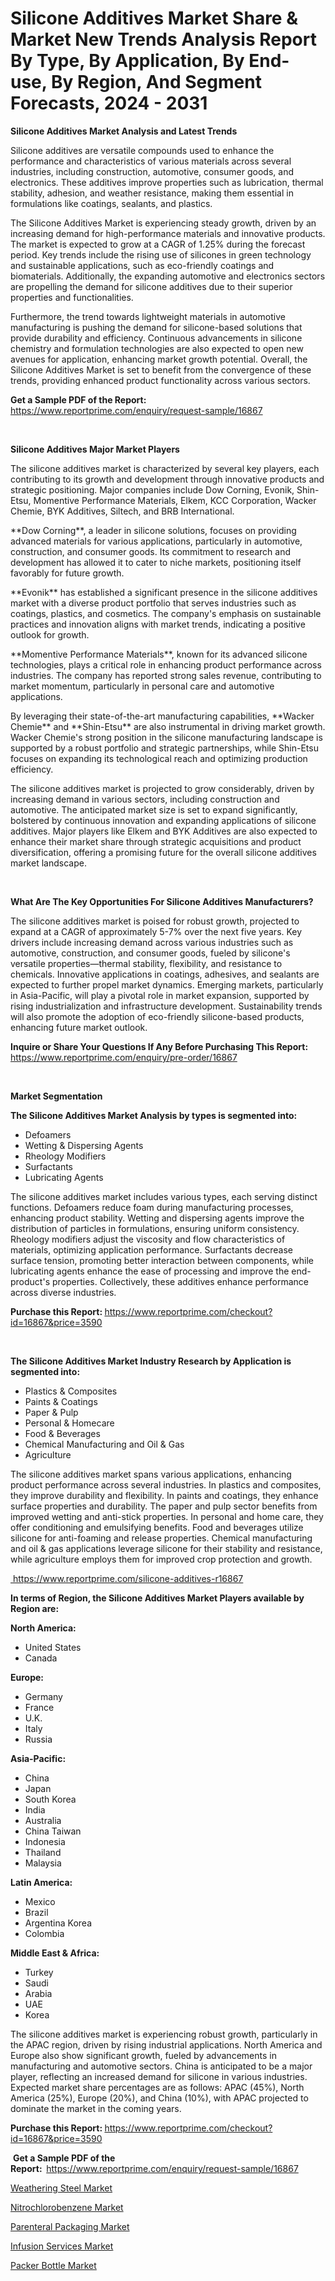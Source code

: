 <p><h1>Silicone Additives Market Share & Market New Trends Analysis Report By Type, By Application, By End-use, By Region, And Segment Forecasts, 2024 - 2031</h1></p><p><strong>Silicone Additives Market Analysis and Latest Trends</strong></p>
<p><p>Silicone additives are versatile compounds used to enhance the performance and characteristics of various materials across several industries, including construction, automotive, consumer goods, and electronics. These additives improve properties such as lubrication, thermal stability, adhesion, and weather resistance, making them essential in formulations like coatings, sealants, and plastics.</p><p>The Silicone Additives Market is experiencing steady growth, driven by an increasing demand for high-performance materials and innovative products. The market is expected to grow at a CAGR of 1.25% during the forecast period. Key trends include the rising use of silicones in green technology and sustainable applications, such as eco-friendly coatings and biomaterials. Additionally, the expanding automotive and electronics sectors are propelling the demand for silicone additives due to their superior properties and functionalities.</p><p>Furthermore, the trend towards lightweight materials in automotive manufacturing is pushing the demand for silicone-based solutions that provide durability and efficiency. Continuous advancements in silicone chemistry and formulation technologies are also expected to open new avenues for application, enhancing market growth potential. Overall, the Silicone Additives Market is set to benefit from the convergence of these trends, providing enhanced product functionality across various sectors.</p></p>
<p><strong>Get a Sample PDF of the Report:&nbsp;</strong> <a href="https://www.reportprime.com/enquiry/request-sample/16867?utm_campaign=4&utm_medium=2&utm_source=Github&utm_content=ia&utm_term=24112024&utm_id=silicone-additives">https://www.reportprime.com/enquiry/request-sample/16867</a></p>
<p>&nbsp;</p>
<p><strong>Silicone Additives Major Market Players</strong></p>
<p><p>The silicone additives market is characterized by several key players, each contributing to its growth and development through innovative products and strategic positioning. Major companies include Dow Corning, Evonik, Shin-Etsu, Momentive Performance Materials, Elkem, KCC Corporation, Wacker Chemie, BYK Additives, Siltech, and BRB International.</p><p>**Dow Corning**, a leader in silicone solutions, focuses on providing advanced materials for various applications, particularly in automotive, construction, and consumer goods. Its commitment to research and development has allowed it to cater to niche markets, positioning itself favorably for future growth.</p><p>**Evonik** has established a significant presence in the silicone additives market with a diverse product portfolio that serves industries such as coatings, plastics, and cosmetics. The company's emphasis on sustainable practices and innovation aligns with market trends, indicating a positive outlook for growth.</p><p>**Momentive Performance Materials**, known for its advanced silicone technologies, plays a critical role in enhancing product performance across industries. The company has reported strong sales revenue, contributing to market momentum, particularly in personal care and automotive applications.</p><p>By leveraging their state-of-the-art manufacturing capabilities, **Wacker Chemie** and **Shin-Etsu** are also instrumental in driving market growth. Wacker Chemie's strong position in the silicone manufacturing landscape is supported by a robust portfolio and strategic partnerships, while Shin-Etsu focuses on expanding its technological reach and optimizing production efficiency.</p><p>The silicone additives market is projected to grow considerably, driven by increasing demand in various sectors, including construction and automotive. The anticipated market size is set to expand significantly, bolstered by continuous innovation and expanding applications of silicone additives. Major players like Elkem and BYK Additives are also expected to enhance their market share through strategic acquisitions and product diversification, offering a promising future for the overall silicone additives market landscape.</p></p>
<p>&nbsp;</p>
<p><strong>What Are The Key Opportunities For Silicone Additives Manufacturers?</strong></p>
<p><p>The silicone additives market is poised for robust growth, projected to expand at a CAGR of approximately 5-7% over the next five years. Key drivers include increasing demand across various industries such as automotive, construction, and consumer goods, fueled by silicone's versatile properties—thermal stability, flexibility, and resistance to chemicals. Innovative applications in coatings, adhesives, and sealants are expected to further propel market dynamics. Emerging markets, particularly in Asia-Pacific, will play a pivotal role in market expansion, supported by rising industrialization and infrastructure development. Sustainability trends will also promote the adoption of eco-friendly silicone-based products, enhancing future market outlook.</p></p>
<p><strong>Inquire or Share Your Questions If Any Before Purchasing This Report:</strong> <a href="https://www.reportprime.com/enquiry/pre-order/16867?utm_campaign=4&utm_medium=2&utm_source=Github&utm_content=ia&utm_term=24112024&utm_id=silicone-additives">https://www.reportprime.com/enquiry/pre-order/16867</a></p>
<p>&nbsp;</p>
<p><strong>Market Segmentation</strong></p>
<p><strong>The Silicone Additives Market Analysis by types is segmented into:</strong></p>
<p><ul><li>Defoamers</li><li>Wetting & Dispersing Agents</li><li>Rheology Modifiers</li><li>Surfactants</li><li>Lubricating Agents</li></ul></p>
<p><p>The silicone additives market includes various types, each serving distinct functions. Defoamers reduce foam during manufacturing processes, enhancing product stability. Wetting and dispersing agents improve the distribution of particles in formulations, ensuring uniform consistency. Rheology modifiers adjust the viscosity and flow characteristics of materials, optimizing application performance. Surfactants decrease surface tension, promoting better interaction between components, while lubricating agents enhance the ease of processing and improve the end-product's properties. Collectively, these additives enhance performance across diverse industries.</p></p>
<p><strong>Purchase this Report:&nbsp;</strong><a href="https://www.reportprime.com/checkout?id=16867&price=3590&utm_campaign=4&utm_medium=2&utm_source=Github&utm_content=ia&utm_term=24112024&utm_id=silicone-additives">https://www.reportprime.com/checkout?id=16867&price=3590</a></p>
<p>&nbsp;</p>
<p><strong>The Silicone Additives Market Industry Research by Application is segmented into:</strong></p>
<p><ul><li>Plastics & Composites</li><li>Paints & Coatings</li><li>Paper & Pulp</li><li>Personal & Homecare</li><li>Food & Beverages</li><li>Chemical Manufacturing and Oil & Gas</li><li>Agriculture</li></ul></p>
<p><p>The silicone additives market spans various applications, enhancing product performance across several industries. In plastics and composites, they improve durability and flexibility. In paints and coatings, they enhance surface properties and durability. The paper and pulp sector benefits from improved wetting and anti-stick properties. In personal and home care, they offer conditioning and emulsifying benefits. Food and beverages utilize silicone for anti-foaming and release properties. Chemical manufacturing and oil & gas applications leverage silicone for their stability and resistance, while agriculture employs them for improved crop protection and growth.</p></p>
<p><a href="https://www.reportprime.com/silicone-additives-r16867?utm_campaign=4&utm_medium=2&utm_source=Github&utm_content=ia&utm_term=24112024&utm_id=silicone-additives">&nbsp;https://www.reportprime.com/silicone-additives-r16867</a></p>
<p><strong>In terms of Region, the Silicone Additives Market Players available by Region are:</strong></p>
<p>
    <p> <strong> North America: </strong>
        <ul>
            <li>United States</li>
            <li>Canada</li>
        </ul>
        </p> 
    <p> <strong> Europe: </strong>
        <ul>
            <li>Germany</li>
            <li>France</li>
            <li>U.K.</li>
            <li>Italy</li>
            <li>Russia</li>
        </ul>
        </p> 
    <p> <strong> Asia-Pacific: </strong>
        <ul>
            <li>China</li>
            <li>Japan</li>
            <li>South Korea</li>
            <li>India</li>
            <li>Australia</li>
            <li>China Taiwan</li>
            <li>Indonesia</li>
            <li>Thailand</li>
            <li>Malaysia</li>
        </ul>
        </p> 
    <p> <strong> Latin America: </strong>
        <ul>
            <li>Mexico</li>
            <li>Brazil</li>
            <li>Argentina Korea</li>
            <li>Colombia</li>
        </ul>
        </p> 
    <p> <strong> Middle East & Africa: </strong>
        <ul>
            <li>Turkey</li>
            <li>Saudi</li>
            <li>Arabia</li>
            <li>UAE</li>
            <li>Korea</li>
        </ul>
    </p>
    </p>
<p><p>The silicone additives market is experiencing robust growth, particularly in the APAC region, driven by rising industrial applications. North America and Europe also show significant growth, fueled by advancements in manufacturing and automotive sectors. China is anticipated to be a major player, reflecting an increased demand for silicone in various industries. Expected market share percentages are as follows: APAC (45%), North America (25%), Europe (20%), and China (10%), with APAC projected to dominate the market in the coming years.</p></p>
<p><strong>Purchase this Report: </strong><a href="https://www.reportprime.com/checkout?id=16867&price=3590&utm_campaign=4&utm_medium=2&utm_source=Github&utm_content=ia&utm_term=24112024&utm_id=silicone-additives">https://www.reportprime.com/checkout?id=16867&price=3590</a></p>
<p>&nbsp;<strong>Get a Sample PDF of the Report:&nbsp;&nbsp;</strong><a href="https://www.reportprime.com/enquiry/request-sample/16867?utm_campaign=4&utm_medium=2&utm_source=Github&utm_content=ia&utm_term=24112024&utm_id=silicone-additives">https://www.reportprime.com/enquiry/request-sample/16867</a></p>
<p><strong></strong></p>
<p><p><a href="https://github.com/RunaHaque64/Market-Research-Report-List-1/blob/main/weathering-steel-market.md?utm_campaign=4&utm_medium=2&utm_source=Github&utm_content=ia&utm_term=24112024&utm_id=silicone-additives">Weathering Steel Market</a></p><p><a href="https://github.com/sca704osol/Market-Research-Report-List-1/blob/main/nitrochlorobenzene-market.md?utm_campaign=4&utm_medium=2&utm_source=Github&utm_content=ia&utm_term=24112024&utm_id=silicone-additives">Nitrochlorobenzene Market</a></p><p><a href="https://www.linkedin.com/pulse/parenteral-packaging-market-velocity-119-cagr-trajectory-2024-2031-w1owe?utm_campaign=4&utm_medium=2&utm_source=Github&utm_content=ia&utm_term=24112024&utm_id=silicone-additives">Parenteral Packaging Market</a></p><p><a href="https://issuu.com/reportprime-2/docs/infusion-services-market-size-2030._59a37b22a04660?utm_campaign=4&utm_medium=2&utm_source=Github&utm_content=ia&utm_term=24112024&utm_id=silicone-additives">Infusion Services Market</a></p><p><a href="https://www.linkedin.com/pulse/packer-bottle-market-regional-outlook-competition-2024-2031-1grve?utm_campaign=4&utm_medium=2&utm_source=Github&utm_content=ia&utm_term=24112024&utm_id=silicone-additives">Packer Bottle Market</a></p></p>